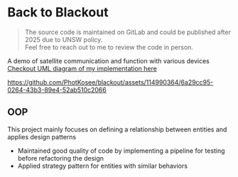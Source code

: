 # Back to Blackout
> The source code is maintained on GitLab and could be published after 2025 due to UNSW policy. </br>
Feel free to reach out to me to review the code in person.

A demo of satellite communication and function with various devices <br/>
[Checkout UML diagram of my implementation here](https://drive.google.com/file/d/1mV0JWhQIZe4L92LekX2HKLVFP1bh0QYj/view?usp=sharing)

https://github.com/PhotKosee/blackout/assets/114990364/6a29cc95-0264-43b3-89e4-52ab510c2066

## OOP
This project mainly focuses on defining a relationship between entities and applies design patterns

- Maintained good quality of code by implementing a pipeline for testing before refactoring the design
- Applied strategy pattern for entities with similar behaviors
